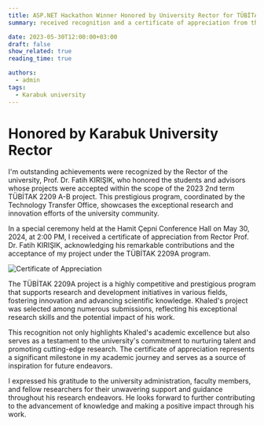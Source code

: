 ```yaml
---
title: ASP.NET Hackathon Winner Honored by University Rector for TÜBİTAK 2209 A Project
summary: received recognition and a certificate of appreciation from the University Rector, Prof. Dr. Fatih KIRIŞIK, for my project accepted under the TÜBİTAK 2209A program.

date: 2023-05-30T12:00:00+03:00
draft: false
show_related: true
reading_time: true

authors:
  - admin
tags:
  - Karabuk university
---
```


# Honored by Karabuk University Rector

I'm outstanding achievements were recognized by the Rector of the university, Prof. Dr. Fatih KIRIŞIK, who honored the students and advisors whose projects were accepted within the scope of the 2023 2nd term TÜBİTAK 2209 A-B project. This prestigious program, coordinated by the Technology Transfer Office, showcases the exceptional research and innovation efforts of the university community.

In a special ceremony held at the Hamit Çepni Conference Hall on May 30, 2024, at 2:00 PM, I received a certificate of appreciation from Rector Prof. Dr. Fatih KIRIŞIK, acknowledging his remarkable contributions and the acceptance of my project under the TÜBİTAK 2209A program.

![Certificate of Appreciation](kbu-rector-tesekkur-belgesi.jpg)

The TÜBİTAK 2209A project is a highly competitive and prestigious program that supports research and development initiatives in various fields, fostering innovation and advancing scientific knowledge. Khaled's project was selected among numerous submissions, reflecting his exceptional research skills and the potential impact of his work.

This recognition not only highlights Khaled's academic excellence but also serves as a testament to the university's commitment to nurturing talent and promoting cutting-edge research. The certificate of appreciation represents a significant milestone in my academic journey and serves as a source of inspiration for future endeavors.

I expressed his gratitude to the university administration, faculty members, and fellow researchers for their unwavering support and guidance throughout his research endeavors. He looks forward to further contributing to the advancement of knowledge and making a positive impact through his work.
